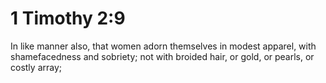 # 1 Timothy 2:9

In like manner also, that women adorn themselves in modest apparel, with shamefacedness and sobriety; not with broided hair, or gold, or pearls, or costly array;
